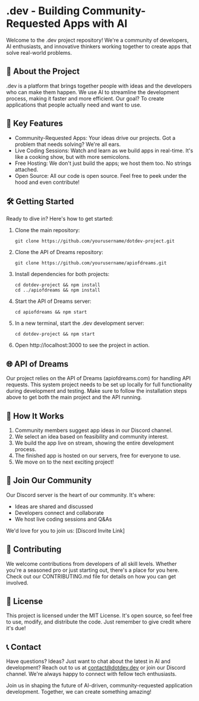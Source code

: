 # .dev - Building Community-Requested Apps with AI

Welcome to the .dev project repository! We're a community of developers, AI enthusiasts, and innovative thinkers working together to create apps that solve real-world problems.

## 🚀 About the Project

.dev is a platform that brings together people with ideas and the developers who can make them happen. We use AI to streamline the development process, making it faster and more efficient. Our goal? To create applications that people actually need and want to use.

## 🌟 Key Features

- Community-Requested Apps: Your ideas drive our projects. Got a problem that needs solving? We're all ears.
- Live Coding Sessions: Watch and learn as we build apps in real-time. It's like a cooking show, but with more semicolons.
- Free Hosting: We don't just build the apps; we host them too. No strings attached.
- Open Source: All our code is open source. Feel free to peek under the hood and even contribute!

## 🛠️ Getting Started

Ready to dive in? Here's how to get started:

1. Clone the main repository:
   ```
   git clone https://github.com/yourusername/dotdev-project.git
   ```
2. Clone the API of Dreams repository:
   ```
   git clone https://github.com/yourusername/apiofdreams.git
   ```
3. Install dependencies for both projects:
   ```
   cd dotdev-project && npm install
   cd ../apiofdreams && npm install
   ```
4. Start the API of Dreams server:
   ```
   cd apiofdreams && npm start
   ```
5. In a new terminal, start the .dev development server:
   ```
   cd dotdev-project && npm start
   ```
6. Open http://localhost:3000 to see the project in action.

## 🌐 API of Dreams

Our project relies on the API of Dreams (apiofdreams.com) for handling API requests. This system project needs to be set up locally for full functionality during development and testing. Make sure to follow the installation steps above to get both the main project and the API running.

## 🤝 How It Works

1. Community members suggest app ideas in our Discord channel.
2. We select an idea based on feasibility and community interest.
3. We build the app live on stream, showing the entire development process.
4. The finished app is hosted on our servers, free for everyone to use.
5. We move on to the next exciting project!

## 💬 Join Our Community

Our Discord server is the heart of our community. It's where:

- Ideas are shared and discussed
- Developers connect and collaborate
- We host live coding sessions and Q&As

We'd love for you to join us: [Discord Invite Link]

## 🤝 Contributing

We welcome contributions from developers of all skill levels. Whether you're a seasoned pro or just starting out, there's a place for you here. Check out our CONTRIBUTING.md file for details on how you can get involved.

## 📜 License

This project is licensed under the MIT License. It's open source, so feel free to use, modify, and distribute the code. Just remember to give credit where it's due!

## 📞 Contact

Have questions? Ideas? Just want to chat about the latest in AI and development? Reach out to us at contact@dotdev.dev or join our Discord channel. We're always happy to connect with fellow tech enthusiasts.

Join us in shaping the future of AI-driven, community-requested application development. Together, we can create something amazing!

